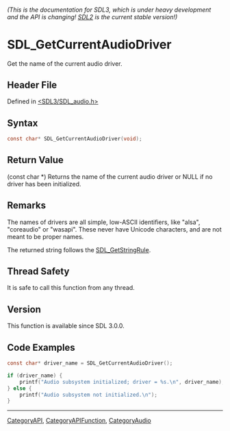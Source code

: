 ###### (This is the documentation for SDL3, which is under heavy development and the API is changing! [SDL2](https://wiki.libsdl.org/SDL2/) is the current stable version!)
# SDL_GetCurrentAudioDriver

Get the name of the current audio driver.

## Header File

Defined in [<SDL3/SDL_audio.h>](https://github.com/libsdl-org/SDL/blob/main/include/SDL3/SDL_audio.h)

## Syntax

```c
const char* SDL_GetCurrentAudioDriver(void);
```

## Return Value

(const char *) Returns the name of the current audio driver or NULL if no
driver has been initialized.

## Remarks

The names of drivers are all simple, low-ASCII identifiers, like "alsa",
"coreaudio" or "wasapi". These never have Unicode characters, and are not
meant to be proper names.

The returned string follows the [SDL_GetStringRule](SDL_GetStringRule).

## Thread Safety

It is safe to call this function from any thread.

## Version

This function is available since SDL 3.0.0.

## Code Examples

```c
const char* driver_name = SDL_GetCurrentAudioDriver();

if (driver_name) {
    printf("Audio subsystem initialized; driver = %s.\n", driver_name);
} else {
    printf("Audio subsystem not initialized.\n");
}
```

----
[CategoryAPI](CategoryAPI), [CategoryAPIFunction](CategoryAPIFunction), [CategoryAudio](CategoryAudio)

